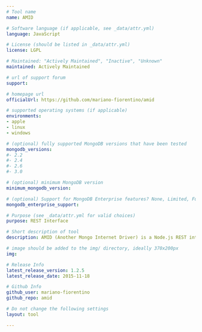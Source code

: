 ```yaml
---
# Tool name
name: AMID

# Software language (if applicable, see _data/attr.yml)
language: JavaScript

# License (should be listed in _data/attr.yml)
license: LGPL

# Maintained: "Actively Maintained", "Inactive", "Unknown"
maintained: Actively Maintained

# url of support forum
support: 

# homepage url
officialUrl: https://github.com/mariano-fiorentino/amid

# supported operating systems (if applicable)
environments:
- apple
- linux
- windows

# (optional) fully supported MongoDB versions that have been tested
mongodb_versions:
#- 2.2
#- 2.4
#- 2.6
#- 3.0

# (optional) minimum MongoDB version
minimum_mongodb_version:

# (optional) Support for MongoDB Enterprise features? None, Limited, Full
mongodb_enterprise_support: 

# Purpose (see _data/attr.yml for valid choices)
purpose: REST Interface

# Short description of tool
description: AMID (Another Mongo Internet Driver) is a Node.js REST interface for MongoDB. We modified mongodb-rest (https://github.com/tdegrunt/mongodb-rest) with further features including an optional GUI that uses AMID to query data over MongoDB collections.

# image should be added to the img/ directory, ideally 370x200px
img: 

# Release Info
latest_release_version: 1.2.5
latest_release_date: 2015-11-18

# Github Info
github_user: mariano-fiorentino
github_repo: amid

# Do not change the following settings
layout: tool

---
```

